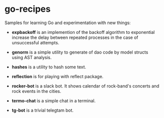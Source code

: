 # go-recipes

Samples for learning Go and experimentation with new things:


- **expbackoff** is an implemention of the backoff algorithm to exponential increase the delay between repeated processes in the case of unsuccessful attempts.

- **genorm** is a simple utility to generate of dao code by model structs using AST analysis.

- **hashes** is a utility to hash some text.

- **reflection** is for playing with reflect package.

- **rocker-bot** is a slack bot. It shows calendar of rock-band's concerts and rock events in the cities.

- **termo-chat** is a simple chat in a terminal.

- **tg-bot** is a trivial telegtam bot.
